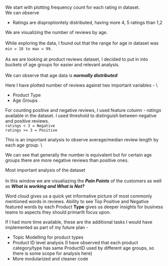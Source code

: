 We start with plotting frequency count for each rating in dataset. \
We can observe
- Ratings are disproptiontely distributed, having more 4, 5 ratings than 1,2

We are visualizing the number of reviews by age. \
\
While exploring the data, I found out that the range for age in dataset was  ```min = 18 to max = 99```. \
\
As we are looking at product reviews dataset, I decided to put in into buckets of age groups for easier and relevant analysis. \
\
We can observe that age data is ***normally distributed***

Here I have plotted number of reviews against two important variables - \
- Product Type 
- Age Groups

For counting positive and negative reviews, I used feature column - *ratings* available in the dataset. I used threshold to distinguish between negative and positive reviews. \
```ratings < 3 = Negative``` \
```ratings >= 3 = Positive```

This is an important analysis to observe average/median review length by each age group. \

We can see that generally the number is equivalent but for certain age groups there are more negative reviews than positive ones. 

Most important analysis of the dataset \
\
In this window we are visualiazing the ***Pain Points*** of the customers as well as ***What is working and What is Not?***

Word cloud gives us a quick yet informative picture of most commonly mentioned words in reviews. Ability to see Top Positive and Negative featured words by each Product **Type** gives us deeper insights for business teams to aspects they should primarilt focus upon.

If I had more time available, these are the additional tasks I would have implemented as part of my future plan - 
- Topic Modelling for product types
- Product ID level analysis (I have observed that each product category/type has same ProductID used by different age groups, so there is some scope for analysis here)
- More modularized and cleaner code